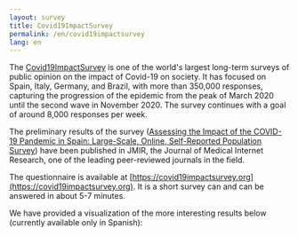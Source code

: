 ```yaml
---
layout: survey
title: Covid19ImpactSurvey
permalink: /en/covid19impactsurvey
lang: en
---
```


The [Covid19ImpactSurvey](https://covid19impactsurvey.org) is one of the world's largest long-term surveys of public opinion on the impact of Covid-19 on society. It has focused on Spain, Italy, Germany, and Brazil, with more than 350,000 responses, capturing the progression of the epidemic from the peak of March 2020 until the second wave in November 2020. The survey continues with a goal of around 8,000 responses per week.

The preliminary results of the survey ([Assessing the Impact of the COVID-19 Pandemic in Spain: Large-Scale, Online, Self-Reported Population Survey](https://www.jmir.org/2020/9/e21319/)) have been published in JMIR, the Journal of Medical Internet Research, one of the leading peer-reviewed journals in the field.

The questionnaire is available at [https://covid19impactsurvey.org](https://covid19impactsurvey.org). It is a short survey can and can be answered in about 5-7 minutes.

We have provided a visualization of the more interesting results below (currently available only in Spanish):
